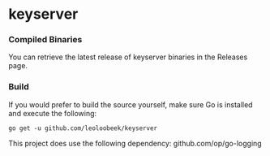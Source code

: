 # keyserver

### Compiled Binaries
You can retrieve the latest release of keyserver binaries in the Releases page.

### Build
If you would prefer to build the source yourself, make sure Go is 
installed and execute the following:

```
go get -u github.com/leoloobeek/keyserver
```

This project does use the following dependency:
github.com/op/go-logging

